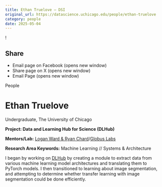 ```yaml
---
title: Ethan Truelove – DSI
original_url: https://datascience.uchicago.edu/people/ethan-truelove
category: people
date: 2025-05-04
---
```


<!-- Table-like structure detected -->

!

## Share

* Email page on Facebook (opens new window)
* Share page on X (opens new window)
* Email Page (opens new window)

<!-- Table-like structure detected -->

People

# Ethan Truelove

Undergraduate, The University of Chicago

**Project: Data and Learning Hub for Science (DLHub)**

**Mentors/Lab:** [Logan Ward & Ryan Chard](https://labs.globus.org/people.html)/[Globus Labs](https://labs.globus.org/people.html)

**Research Area Keywords:** Machine Learning // Systems & Architecture

I began by working on [DLHub](https://www.dlhub.org/) by creating a module to extract data from various machine learning model architectures and translating them to PyTorch models. I then transitioned to learning about image segmentation, and attempting to determine whether transfer learning with image segmentation could be done efficiently.